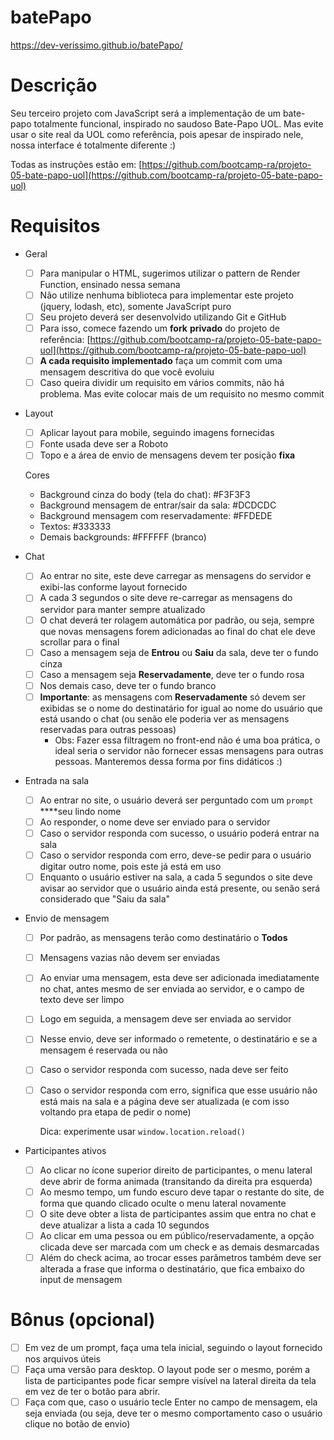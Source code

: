 # batePapo

https://dev-verissimo.github.io/batePapo/


# Descrição

Seu terceiro projeto com JavaScript será a implementação de um bate-papo totalmente funcional, inspirado no saudoso Bate-Papo UOL. Mas evite usar o site real da UOL como referência, pois apesar de inspirado nele, nossa interface é totalmente diferente :)

Todas as instruções estão em: [https://github.com/bootcamp-ra/projeto-05-bate-papo-uol](https://github.com/bootcamp-ra/projeto-05-bate-papo-uol)

# Requisitos

- Geral
    - [ ]  Para manipular o HTML, sugerimos utilizar o pattern de Render Function, ensinado nessa semana
    - [ ]  Não utilize nenhuma biblioteca para implementar este projeto (jquery, lodash, etc), somente JavaScript puro
    - [ ]  Seu projeto deverá ser desenvolvido utilizando Git e GitHub
    - [ ]  Para isso, comece fazendo um **fork** **privado** do projeto de referência: [https://github.com/bootcamp-ra/projeto-05-bate-papo-uol](https://github.com/bootcamp-ra/projeto-05-bate-papo-uol)
    - [ ]  **A cada requisito implementado** faça um commit com uma mensagem descritiva do que você evoluiu
    - [ ]  Caso queira dividir um requisito em vários commits, não há problema. Mas evite colocar mais de um requisito no mesmo commit
- Layout
    - [ ]  Aplicar layout para mobile, seguindo imagens fornecidas
    - [ ]  Fonte usada deve ser a Roboto
    - [ ]  Topo e a área de envio de mensagens devem ter posição **fixa**

    Cores

    - Background cinza do body (tela do chat): #F3F3F3
    - Background mensagem de entrar/sair da sala: #DCDCDC
    - Background mensagem com reservadamente: #FFDEDE
    - Textos: #333333
    - Demais backgrounds: #FFFFFF (branco)
- Chat
    - [ ]  Ao entrar no site, este deve carregar as mensagens do servidor e exibi-las conforme layout fornecido
    - [ ]  A cada 3 segundos o site deve re-carregar as mensagens do servidor para manter sempre atualizado
    - [ ]  O chat deverá ter rolagem automática por padrão, ou seja, sempre que novas mensagens forem adicionadas ao final do chat ele deve scrollar para o final
    - [ ]  Caso a mensagem seja de **Entrou** ou **Saiu** da sala, deve ter o fundo cinza
    - [ ]  Caso a mensagem seja **Reservadamente**, deve ter o fundo rosa
    - [ ]  Nos demais caso, deve ter o fundo branco
    - [ ]  **Importante**: as mensagens com **Reservadamente** só devem ser exibidas se o nome do destinatário for igual ao nome do usuário que está usando o chat (ou senão ele poderia ver as mensagens reservadas para outras pessoas)
        - Obs: Fazer essa filtragem no front-end não é uma boa prática, o ideal seria o servidor não fornecer essas mensagens para outras pessoas. Manteremos dessa forma por fins didáticos :)
- Entrada na sala
    - [ ]  Ao entrar no site, o usuário deverá ser perguntado com um `prompt` ****seu lindo nome
    - [ ]  Ao responder, o nome deve ser enviado para o servidor
    - [ ]  Caso o servidor responda com sucesso, o usuário poderá entrar na sala
    - [ ]  Caso o servidor responda com erro, deve-se pedir para o usuário digitar outro nome, pois este já está em uso
    - [ ]  Enquanto o usuário estiver na sala, a cada 5 segundos o site deve avisar ao servidor que o usuário ainda está presente, ou senão será considerado que "Saiu da sala"
- Envio de mensagem
    - [ ]  Por padrão, as mensagens terão como destinatário o **Todos**
    - [ ]  Mensagens vazias não devem ser enviadas
    - [ ]  Ao enviar uma mensagem, esta deve ser adicionada imediatamente no chat, antes mesmo de ser enviada ao servidor, e o campo de texto deve ser limpo
    - [ ]  Logo em seguida, a mensagem deve ser enviada ao servidor
    - [ ]  Nesse envio, deve ser informado o remetente, o destinatário e se a mensagem é reservada ou não
    - [ ]  Caso o servidor responda com sucesso, nada deve ser feito
    - [ ]  Caso o servidor responda com erro, significa que esse usuário não está mais na sala e a página deve ser atualizada (e com isso voltando pra etapa de pedir o nome)

        Dica: experimente usar `window.location.reload()`

- Participantes ativos
    - [ ]  Ao clicar no ícone superior direito de participantes, o menu lateral deve abrir de forma animada (transitando da direita pra esquerda)
    - [ ]  Ao mesmo tempo, um fundo escuro deve tapar o restante do site, de forma que quando clicado oculte o menu lateral novamente
    - [ ]  O site deve obter a lista de participantes assim que entra no chat e deve atualizar a lista a cada 10 segundos
    - [ ]  Ao clicar em uma pessoa ou em público/reservadamente, a opção clicada deve ser marcada com um check e as demais desmarcadas
    - [ ]  Além do check acima, ao trocar esses parâmetros também deve ser alterada a frase que informa o destinatário, que fica embaixo do input de mensagem

# Bônus (opcional)

- [ ]  Em vez de um prompt, faça uma tela inicial, seguindo o layout fornecido nos arquivos úteis
- [ ]  Faça uma versão para desktop. O layout pode ser o mesmo, porém a lista de participantes pode ficar sempre visível na lateral direita da tela em vez de ter o botão para abrir.
- [ ]  Faça com que, caso o usuário tecle Enter no campo de mensagem, ela seja enviada (ou seja, deve ter o mesmo comportamento caso o usuário clique no botão de envio)